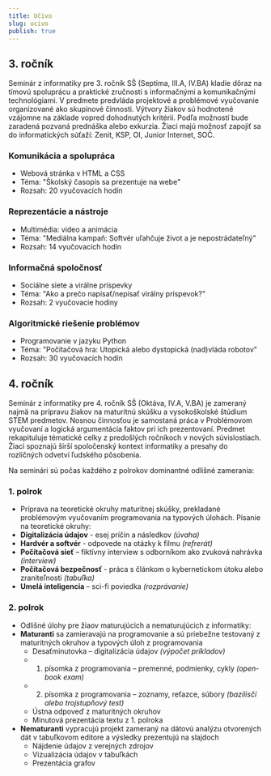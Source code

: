 ```yaml
---
title: Učivo
slug: ucivo
publish: true 
---
```


## 3. ročník

Seminár z informatiky pre 3. ročník SŠ (Septima, III.A, IV.BA) kladie dôraz na tímovú spoluprácu a praktické zručnosti s informačnými a komunikačnými technológiami. V predmete predvláda projektové a problémové vyučovanie organizované ako skupinové činnosti. Výtvory žiakov sú hodnotené vzájomne na základe vopred dohodnutých kritérii. Podľa možností bude zaradená pozvaná prednáška alebo exkurzia. Žiaci majú možnosť zapojiť sa do informatických súťaží: Zenit, KSP, OI, Junior Internet, SOČ. 

### Komunikácia a spolupráca

- Webová stránka v HTML a CSS 
- Téma: "Školský časopis sa prezentuje na webe"
- Rozsah: 20 vyučovacích hodín

### Reprezentácie a nástroje

- Multimédia: video a animácia 
- Téma: "Mediálna kampaň: Softvér uľahčuje život a je nepostrádateľný"
- Rozsah: 14 vyučovacích hodín

### Informačná spoločnosť

- Sociálne siete a virálne príspevky
- Téma: "Ako a prečo napísať/nepísať virálny príspevok?"
- Rozsah: 2 vyučovacie hodiny

### Algoritmické riešenie problémov

- Programovanie v jazyku Python 
- Téma: "Počítačová hra: Utopická alebo dystopická (nad)vláda robotov"
- Rozsah: 30 vyučovacích hodín



## 4. ročník
Seminár z informatiky pre 4. ročník SŠ (Oktáva, IV.A, V.BA) je zameraný najmä na prípravu žiakov na maturitnú skúšku a vysokoškolské štúdium STEM predmetov. Nosnou činnosťou je samostaná práca v Problémovom vyučovaní a logická argumentácia faktov pri ich prezentovaní. Predmet rekapituluje tématické celky z predošlých ročníkoch v nových súvislostiach. Žiaci spoznajú širší spoločenský kontext informatiky a presahy do rozličných odvetví ľudského pôsobenia.


Na seminári sú počas každého z polrokov dominantné odlišné zamerania:
### 1. polrok 

- Príprava na teoretické okruhy maturitnej skúšky, prekladané problémovým vyučovaním programovania na typových úlohách. Písanie na teoretické okruhy:
- **Digitalizácia údajov** - esej príčin a následkov *(úvaha)*
- **Hardvér a softvér** -  odpovede na otázky k filmu *(refrerát)*
- **Počítačová sieť** – fiktívny interview s odborníkom ako zvuková nahrávka *(interview)*
- **Počítačová bezpečnosť** - práca s článkom o kybernetickom útoku alebo zraniteľnosti *(tabuľka)*
- **Umelá inteligencia** – sci-fi poviedka *(rozprávanie)*

### 2. polrok 
- Odlišné úlohy pre žiaov maturujúcich a nematurujúcich z informatiky:
- **Maturanti** sa zamieravajú na programovanie a sú priebežne testovaný z maturitných okruhov a typových úloh z programovania
    - Desaťminutovka – digitalizácia údajov *(výpočet príkladov)*
    - 1. písomka z programovania – premenné, podmienky, cykly *(open-book exam)*
    - 2. písomka z programovania – zoznamy, reťazce, súbory *(bazilisčí alebo trojstupňový test)*
    - Ústna odpoveď z maturitných okruhov
    - Minutová prezentácia textu z 1. polroka
- **Nematuranti** vypracujú projekt zameraný na dátovú analýzu otvorených dát v tabuľkovom editore a výsledky prezentujú na slajdoch
    - Nájdenie údajov z verejných zdrojov
    - Vizualizácia údajov v tabuľkách
    - Prezentácia grafov